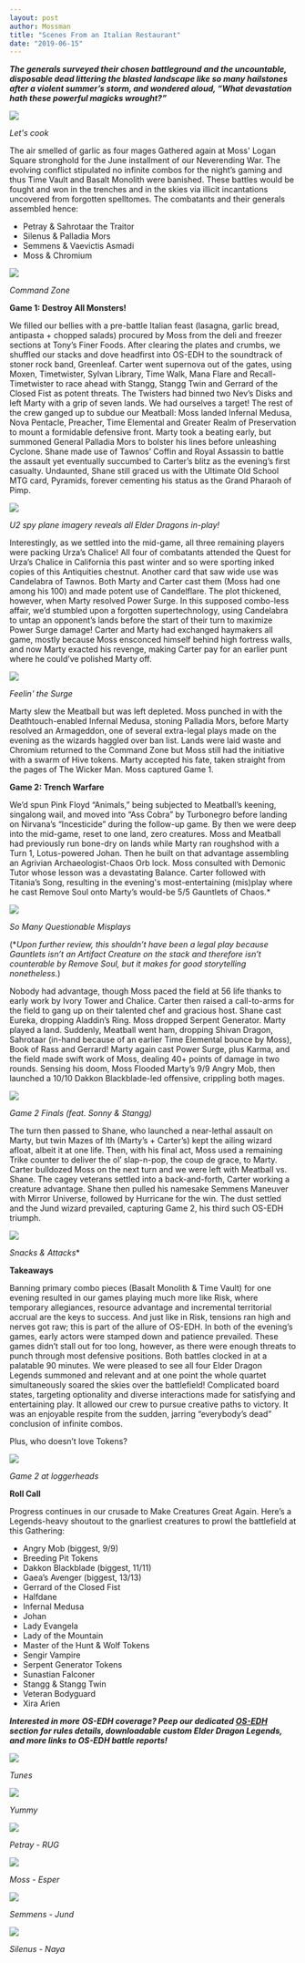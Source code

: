 ```yaml
---
layout: post
author: Mossman
title: "Scenes From an Italian Restaurant"
date: "2019-06-15"
---
```


**_The generals surveyed their chosen battleground and the uncountable, disposable dead littering the blasted landscape like so many hailstones after a violent summer’s storm, and wondered aloud, “What devastation hath these powerful magicks wrought?”_**

![](/assets/images/2019/06/IMG-1137.jpg)

*Let's cook*

The air smelled of garlic as four mages Gathered again at Moss' Logan Square stronghold for the June installment of our Neverending War. The evolving conflict stipulated no infinite combos for the night’s gaming and thus Time Vault and Basalt Monolith were banished. These battles would be fought and won in the trenches and in the skies via illicit incantations uncovered from forgotten spelltomes. The combatants and their generals assembled hence:

- Petray & Sahrotaar the Traitor
- Silenus & Palladia Mors
- Semmens & Vaevictis Asmadi
- Moss & Chromium

![](/assets/images/2019/06/commanders.jpg)

*Command Zone*

**Game 1: Destroy All Monsters!**

We filled our bellies with a pre-battle Italian feast (lasagna, garlic bread, antipasta + chopped salads) procured by Moss from the deli and freezer sections at Tony’s Finer Foods. After clearing the plates and crumbs, we shuffled our stacks and dove headfirst into OS-EDH to the soundtrack of stoner rock band, Greenleaf. Carter went supernova out of the gates, using Moxen, Timetwister, Sylvan Library, Time Walk, Mana Flare and Recall-Timetwister to race ahead with Stangg, Stangg Twin and Gerrard of the Closed Fist as potent threats. The Twisters had binned two Nev’s Disks and left Marty with a grip of seven lands. We had ourselves a target! The rest of the crew ganged up to subdue our Meatball: Moss landed Infernal Medusa, Nova Pentacle, Preacher, Time Elemental and Greater Realm of Preservation to mount a formidable defensive front. Marty took a beating early, but summoned General Palladia Mors to bolster his lines before unleashing Cyclone. Shane made use of Tawnos’ Coffin and Royal Assassin to battle the assault yet eventually succumbed to Carter’s blitz as the evening’s first casualty. Undaunted, Shane still graced us with the Ultimate Old School MTG card, Pyramids, forever cementing his status as the Grand Pharaoh of Pimp.

![](/assets/images/2019/06/IMG-1139.jpg)

*U2 spy plane imagery reveals all Elder Dragons in-play!*

Interestingly, as we settled into the mid-game, all three remaining players were packing Urza’s Chalice! All four of combatants attended the Quest for Urza’s Chalice in California this past winter and so were sporting inked copies of this Antiquities chestnut. Another card that saw wide use was Candelabra of Tawnos. Both Marty and Carter cast them (Moss had one among his 100) and made potent use of Candelflare. The plot thickened, however, when Marty resolved Power Surge. In this supposed combo-less affair, we’d stumbled upon a forgotten supertechnology, using Candelabra to untap an opponent’s lands before the start of their turn to maximize Power Surge damage! Carter and Marty had exchanged haymakers all game, mostly because Moss ensconced himself behind high fortress walls, and now Marty exacted his revenge, making Carter pay for an earlier punt where he could’ve polished Marty off.

![](/assets/images/2019/06/IMG-1141.jpg)

*Feelin' the Surge*

Marty slew the Meatball but was left depleted. Moss punched in with the Deathtouch-enabled Infernal Medusa, stoning Palladia Mors, before Marty resolved an Armageddon, one of several extra-legal plays made on the evening as the wizards haggled over ban list. Lands were laid waste and Chromium returned to the Command Zone but Moss still had the initiative with a swarm of Hive tokens. Marty accepted his fate, taken straight from the pages of The Wicker Man. Moss captured Game 1.

**Game 2: Trench Warfare**

We’d spun Pink Floyd “Animals,” being subjected to Meatball’s keening, singalong wail, and moved into “Ass Cobra” by Turbonegro before landing on Nirvana’s “Incesticide” during the follow-up game. By then we were deep into the mid-game, reset to one land, zero creatures. Moss and Meatball had previously run bone-dry on lands while Marty ran roughshod with a Turn 1, Lotus-powered Johan. Then he built on that advantage assembling an Agrivian Archaeologist-Chaos Orb lock. Moss consulted with Demonic Tutor whose lesson was a devastating Balance. Carter followed with Titania’s Song, resulting in the evening's most-entertaining (mis)play where he cast Remove Soul onto Marty’s would-be 5/5 Gauntlets of Chaos.\*

![](/assets/images/2019/06/so-many-questionable-plays.jpg)

*So Many Questionable Misplays*

(\*_Upon further review, this shouldn’t have been a legal play because Gauntlets isn’t an Artifact Creature on the stack and therefore isn’t counterable by Remove Soul, but it makes for good storytelling nonetheless._)

Nobody had advantage, though Moss paced the field at 56 life thanks to early work by Ivory Tower and Chalice. Carter then raised a call-to-arms for the field to gang up on their talented chef and gracious host. Shane cast Eureka, dropping Aladdin’s Ring. Moss dropped Serpent Generator. Marty played a land. Suddenly, Meatball went ham, dropping Shivan Dragon, Sahrotaar (in-hand because of an earlier Time Elemental bounce by Moss), Book of Rass and Gerrard! Marty again cast Power Surge, plus Karma, and the field made swift work of Moss, dealing 40+ points of damage in two rounds. Sensing his doom, Moss Flooded Marty’s 9/9 Angry Mob, then launched a 10/10 Dakkon Blackblade-led offensive, crippling both mages.

![](/assets/images/2019/06/IMG-1148.jpg)

*Game 2 Finals (feat. Sonny & Stangg)*

The turn then passed to Shane, who launched a near-lethal assault on Marty, but twin Mazes of Ith (Marty’s + Carter’s) kept the ailing wizard afloat, albeit it at one life. Then, with his final act, Moss used a remaining Trike counter to deliver the ol’ slap-n-pop, the coup de grace, to Marty. Carter bulldozed Moss on the next turn and we were left with Meatball vs. Shane. The cagey veterans settled into a back-and-forth, Carter working a creature advantage. Shane then pulled his namesake Semmens Maneuver with Mirror Universe, followed by Hurricane for the win. The dust settled and the Jund wizard prevailed, capturing Game 2, his third such OS-EDH triumph.

![](/assets/images/2019/06/IMG-1142.jpg)

*Snacks & Attacks**

**Takeaways**

Banning primary combo pieces (Basalt Monolith & Time Vault) for one evening resulted in our games playing much more like Risk, where temporary allegiances, resource advantage and incremental territorial accrual are the keys to success. And just like in Risk, tensions ran high and nerves got raw; this is part of the allure of OS-EDH. In both of the evening’s games, early actors were stamped down and patience prevailed. These games didn’t stall out for too long, however, as there were enough threats to punch through most defensive positions. Both battles clocked in at a palatable 90 minutes. We were pleased to see all four Elder Dragon Legends summoned and relevant and at one point the whole quartet simultaneously soared the skies over the battlefield! Complicated board states, targeting optionality and diverse interactions made for satisfying and entertaining play. It allowed our crew to pursue creative paths to victory. It was an enjoyable respite from the sudden, jarring “everybody’s dead” conclusion of infinite combos.

Plus, who doesn’t love Tokens?

![](/assets/images/2019/06/IMG-1147.jpg)

*Game 2 at loggerheads*

**Roll Call**

Progress continues in our crusade to Make Creatures Great Again. Here’s a Legends-heavy shoutout to the gnarliest creatures to prowl the battlefield at this Gathering:

- Angry Mob (biggest, 9/9)
- Breeding Pit Tokens
- Dakkon Blackblade (biggest, 11/11)
- Gaea’s Avenger (biggest, 13/13)
- Gerrard of the Closed Fist
- Halfdane
- Infernal Medusa
- Johan
- Lady Evangela
- Lady of the Mountain
- Master of the Hunt & Wolf Tokens
- Sengir Vampire
- Serpent Generator Tokens
- Sunastian Falconer
- Stangg & Stangg Twin
- Veteran Bodyguard
- Xira Arien

**_Interested in more OS-EDH coverage? Peep our dedicated_ [_OS-EDH_](https://lordsofthepit.com/os-edh/) _section for rules details, downloadable custom Elder Dragon Legends, and more links to OS-EDH battle reports!_**

![](/assets/images/2019/06/IMG-1149.jpg)

*Tunes*

![](/assets/images/2019/06/IMG-1138.jpg)

*Yummy*

![](/assets/images/2019/06/RUG2.png)

*Petray - RUG*

![](/assets/images/2019/06/esper.jpg)

*Moss - Esper*

![](/assets/images/2019/06/JUND.jpg)

*Semmens - Jund*

![](/assets/images/2019/06/naya.jpg)

*Silenus - Naya*

